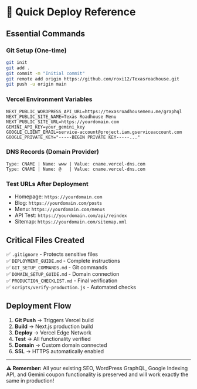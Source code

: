 # 🚀 Quick Deploy Reference

## Essential Commands

### Git Setup (One-time)
```bash
git init
git add .
git commit -m "Initial commit"
git remote add origin https://github.com/roxi12/Texasroadhouse.git
git push -u origin main
```

### Vercel Environment Variables
```
NEXT_PUBLIC_WORDPRESS_API_URL=https://texasroadhousemenu.me/graphql
NEXT_PUBLIC_SITE_NAME=Texas Roadhouse Menu  
NEXT_PUBLIC_SITE_URL=https://yourdomain.com
GEMINI_API_KEY=your_gemini_key
GOOGLE_CLIENT_EMAIL=service-account@project.iam.gserviceaccount.com
GOOGLE_PRIVATE_KEY="-----BEGIN PRIVATE KEY-----..."
```

### DNS Records (Domain Provider)
```
Type: CNAME | Name: www | Value: cname.vercel-dns.com
Type: CNAME | Name: @   | Value: cname.vercel-dns.com
```

### Test URLs After Deployment
- Homepage: `https://yourdomain.com`
- Blog: `https://yourdomain.com/posts`
- Menu: `https://yourdomain.com/menus`
- API Test: `https://yourdomain.com/api/reindex`
- Sitemap: `https://yourdomain.com/sitemap.xml`

## Critical Files Created
✅ `.gitignore` - Protects sensitive files  
✅ `DEPLOYMENT_GUIDE.md` - Complete instructions  
✅ `GIT_SETUP_COMMANDS.md` - Git commands  
✅ `DOMAIN_SETUP_GUIDE.md` - Domain connection  
✅ `PRODUCTION_CHECKLIST.md` - Final verification  
✅ `scripts/verify-production.js` - Automated checks  

## Deployment Flow
1. **Git Push** → Triggers Vercel build
2. **Build** → Next.js production build
3. **Deploy** → Vercel Edge Network
4. **Test** → All functionality verified
5. **Domain** → Custom domain connected
6. **SSL** → HTTPS automatically enabled

---

**⚠️ Remember:** All your existing SEO, WordPress GraphQL, Google Indexing API, and Gemini coupon functionality is preserved and will work exactly the same in production!
